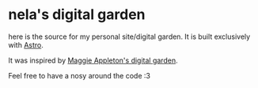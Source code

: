 # nela's digital garden

here is the source for my personal site/digital garden. It is
built exclusively with [Astro](https://astro.build/).

It was inspired by [Maggie Appleton's digital garden](https://maggieappleton.com/).

Feel free to have a nosy around the code :3
